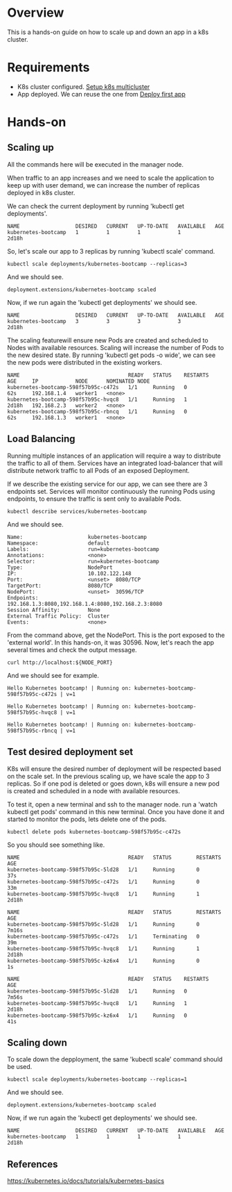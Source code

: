 # Overview
This is a hands-on guide on how to scale up and down an app in a k8s cluster.

# Requirements
- K8s cluster configured. [Setup k8s multicluster](https://github.com/fabiosvaz/playground/tree/master/k8s/setup_kubeadm_multi_clusters) 
- App deployed. We can reuse the one from [Deploy first app](https://github.com/fabiosvaz/playground/tree/master/k8s/deploy_first_app) 

# Hands-on

## Scaling up

All the commands here will be executed in the manager node.

When traffic to an app increases and we need to scale the application to keep up with user demand, we can increase the number of replicas deployed in k8s cluster.

We can check the current deployment by running 'kubectl get deployments'.

```
NAME                  DESIRED   CURRENT   UP-TO-DATE   AVAILABLE   AGE
kubernetes-bootcamp   1         1         1            1           2d18h
```

So, let's scale our app to 3 replicas by running 'kubectl scale' command.

```
kubectl scale deployments/kubernetes-bootcamp --replicas=3
```

And we should see.

```
deployment.extensions/kubernetes-bootcamp scaled
```

Now, if we run again the 'kubectl get deployments' we should see.

```
NAME                  DESIRED   CURRENT   UP-TO-DATE   AVAILABLE   AGE
kubernetes-bootcamp   3         3         3            3           2d18h
```

The scaling featurewill ensure new Pods are created and scheduled to Nodes with available resources. Scaling will increase the number of Pods to the new desired state. By running 'kubectl get pods -o wide', we can see the new pods were distributed in the existing workers.

```
NAME                                   READY   STATUS    RESTARTS   AGE     IP            NODE      NOMINATED NODE
kubernetes-bootcamp-598f57b95c-c472s   1/1     Running   0          62s     192.168.1.4   worker1   <none>
kubernetes-bootcamp-598f57b95c-hvqc8   1/1     Running   1          2d18h   192.168.2.3   worker2   <none>
kubernetes-bootcamp-598f57b95c-rbncq   1/1     Running   0          62s     192.168.1.3   worker1   <none>

```

## Load Balancing

Running multiple instances of an application will require a way to distribute the traffic to all of them. Services have an integrated load-balancer that will distribute network traffic to all Pods of an exposed Deployment.

If we describe the existing service for our app, we can see there are 3 endpoints set. Services will monitor continuously the running Pods using endpoints, to ensure the traffic is sent only to available Pods.

```
kubectl describe services/kubernetes-bootcamp
```

And we should see.

```
Name:                     kubernetes-bootcamp
Namespace:                default
Labels:                   run=kubernetes-bootcamp
Annotations:              <none>
Selector:                 run=kubernetes-bootcamp
Type:                     NodePort
IP:                       10.102.122.148
Port:                     <unset>  8080/TCP
TargetPort:               8080/TCP
NodePort:                 <unset>  30596/TCP
Endpoints:                192.168.1.3:8080,192.168.1.4:8080,192.168.2.3:8080
Session Affinity:         None
External Traffic Policy:  Cluster
Events:                   <none>
```

From the command above, get the NodePort. This is the port exposed to the 'external world'. In this hands-on, it was 30596. Now, let's reach the app several times and check the output message.

```
curl http://localhost:${NODE_PORT}
```

And we should see for example.

```
Hello Kubernetes bootcamp! | Running on: kubernetes-bootcamp-598f57b95c-c472s | v=1

Hello Kubernetes bootcamp! | Running on: kubernetes-bootcamp-598f57b95c-hvqc8 | v=1

Hello Kubernetes bootcamp! | Running on: kubernetes-bootcamp-598f57b95c-rbncq | v=1
```

## Test desired deployment set

K8s will ensure the desired number of deployment will be respected based on the scale set. In the previous scaling up, we have scale the app to 3 replicas. So if one pod is deleted or goes down, k8s will ensure a new pod is created and scheduled in a node with available resources. 

To test it, open a new terminal and ssh to the manager node. run a 'watch kubectl get pods' command in this new terminal. Once you have done it and started to monitor the pods, lets delete one of the pods.

```
kubectl delete pods kubernetes-bootcamp-598f57b95c-c472s
```

So you should see something like.

```
NAME                                   READY   STATUS        RESTARTS   AGE
kubernetes-bootcamp-598f57b95c-5ld28   1/1     Running       0          37s
kubernetes-bootcamp-598f57b95c-c472s   1/1     Running       0          33m
kubernetes-bootcamp-598f57b95c-hvqc8   1/1     Running       1          2d18h

NAME                                   READY   STATUS        RESTARTS   AGE
kubernetes-bootcamp-598f57b95c-5ld28   1/1     Running       0          7m16s
kubernetes-bootcamp-598f57b95c-c472s   1/1     Terminating   0          39m
kubernetes-bootcamp-598f57b95c-hvqc8   1/1     Running       1          2d18h
kubernetes-bootcamp-598f57b95c-kz6x4   1/1     Running       0          1s

NAME                                   READY   STATUS    RESTARTS   AGE
kubernetes-bootcamp-598f57b95c-5ld28   1/1     Running   0          7m56s
kubernetes-bootcamp-598f57b95c-hvqc8   1/1     Running   1          2d18h
kubernetes-bootcamp-598f57b95c-kz6x4   1/1     Running   0          41s
```

## Scaling down

To scale down the depployment, the same 'kubectl scale' command should be used.

```
kubectl scale deployments/kubernetes-bootcamp --replicas=1
```

And we should see.

```
deployment.extensions/kubernetes-bootcamp scaled
```

Now, if we run again the 'kubectl get deployments' we should see.

```
NAME                  DESIRED   CURRENT   UP-TO-DATE   AVAILABLE   AGE
kubernetes-bootcamp   1         1         1            1           2d18h
```

## References

https://kubernetes.io/docs/tutorials/kubernetes-basics